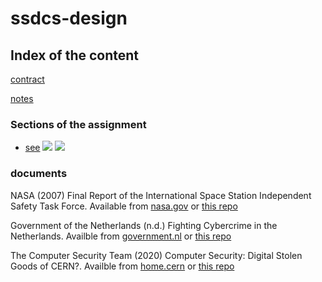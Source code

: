 # ssdcs-design

## Index of the content

[contract](notes/contract.md)

[notes](notes/notes.md)

### Sections of the assignment

* [see](documents/sections/) <img src="https://img.shields.io/badge/Content-in_progress-%23ff0"/> <img src="https://img.shields.io/badge/Turnitin-to_do-%23ff0"/>

### documents

NASA (2007) Final Report of the International Space Station Independent Safety Task Force. Available from [nasa.gov](https://www.nasa.gov/pdf/170368main_IIST_%20Final%20Report.pdf) or [this repo](documents/170368main_IIST_Final_Report.pdf)

Government of the Netherlands (n.d.) Fighting Cybercrime in the Netherlands. Availble from [government.nl](https://www.government.nl/topics/cybercrime/fighting-cybercrime-in-the-netherlands) or [this repo](documents/Fighting-cybercrime-in-the-Netherlands.pdf)

The Computer Security Team (2020) Computer Security: Digital Stolen Goods of CERN?. Availble from [home.cern](https://home.cern/news/news/computing/computer-security-digital-stolen-goods-cern) or [this repo](documents/Computer-Security-Digital-stolen-goods-of-CERN.pdf)

